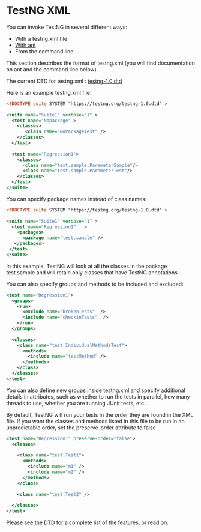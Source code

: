 # TestNG XML

You can invoke TestNG in several different ways:

* With a testng.xml file
* [With ant](/ant)
* From the command line

This section describes the format of testng.xml (you will find documentation on ant and the command line below).

The current DTD for testng.xml :  [testng-1.0.dtd](testng-1.0.dtd) 

Here is an example testng.xml file:

```xml
<!DOCTYPE suite SYSTEM "https://testng.org/testng-1.0.dtd" >
  
<suite name="Suite1" verbose="1" >
  <test name="Nopackage" >
    <classes>
       <class name="NoPackageTest" />
    </classes>
  </test>
 
  <test name="Regression1">
    <classes>
      <class name="test.sample.ParameterSample"/>
      <class name="test.sample.ParameterTest"/>
    </classes>
  </test>
</suite>
```

You can specify package names instead of class names:

```xml
<!DOCTYPE suite SYSTEM "https://testng.org/testng-1.0.dtd" >
 
<suite name="Suite1" verbose="1" >
  <test name="Regression1"   >
    <packages>
      <package name="test.sample" />
   </packages>
 </test>
</suite>
```
In this example, TestNG will look at all the classes in the package test.sample and will retain only classes that have TestNG annotations.

You can also specify groups and methods to be included and excluded:

```xml
<test name="Regression1">
  <groups>
    <run>
      <exclude name="brokenTests"  />
      <include name="checkinTests"  />
    </run>
  </groups>
  
  <classes>
    <class name="test.IndividualMethodsTest">
      <methods>
        <include name="testMethod" />
      </methods>
    </class>
  </classes>
</test>

```

You can also define new groups inside testng.xml and specify additional details in attributes, such as whether to run the tests in parallel, how many threads to use, whether you are running JUnit tests, etc... 

By default, TestNG will run your tests in the order they are found in the XML file. If you want the classes and methods listed in this file to be run in an unpredictable order, set the preserve-order attribute to false

```xml
<test name="Regression1" preserve-order="false">
  <classes>
 
    <class name="test.Test1">
      <methods>
        <include name="m1" />
        <include name="m2" />
      </methods>
    </class>
 
    <class name="test.Test2" />
 
  </classes>
</test>
```
Please see the [DTD](testng-1.0.dtd) for a complete list of the features, or read on.